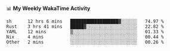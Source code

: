 <!--
**stamp711/stamp711** is a ✨ _special_ ✨ repository because its `README.md` (this file) appears on your GitHub profile.

Here are some ideas to get you started:

- 🔭 I’m currently working on ...
- 🌱 I’m currently learning ...
- 👯 I’m looking to collaborate on ...
- 🤔 I’m looking for help with ...
- 💬 Ask me about ...
- 📫 How to reach me: ...
- 😄 Pronouns: ...
- ⚡ Fun fact: ...
-->

📊 **My Weekly WakaTime Activity**

<!--START_SECTION:waka-->

```text
sh      12 hrs 6 mins   ██████████████████▓░░░░░░   74.97 %
Rust    3 hrs 41 mins   █████▓░░░░░░░░░░░░░░░░░░░   22.82 %
YAML    12 mins         ▒░░░░░░░░░░░░░░░░░░░░░░░░   01.33 %
Nix     4 mins          ░░░░░░░░░░░░░░░░░░░░░░░░░   00.44 %
Other   2 mins          ░░░░░░░░░░░░░░░░░░░░░░░░░   00.26 %
```

<!--END_SECTION:waka-->
